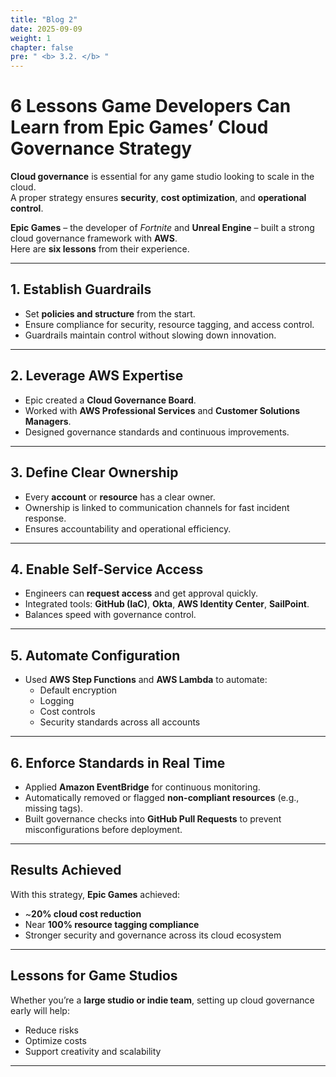 ```yaml
---
title: "Blog 2"
date: 2025-09-09
weight: 1
chapter: false
pre: " <b> 3.2. </b> "
---
```



# 6 Lessons Game Developers Can Learn from Epic Games’ Cloud Governance Strategy

**Cloud governance** is essential for any game studio looking to scale in the cloud.  
A proper strategy ensures **security**, **cost optimization**, and **operational control**.  

**Epic Games** – the developer of *Fortnite* and **Unreal Engine** – built a strong cloud governance framework with **AWS**.  
Here are **six lessons** from their experience.

---

## 1. Establish Guardrails

- Set **policies and structure** from the start.  
- Ensure compliance for security, resource tagging, and access control.  
- Guardrails maintain control without slowing down innovation.  

---

## 2. Leverage AWS Expertise

- Epic created a **Cloud Governance Board**.  
- Worked with **AWS Professional Services** and **Customer Solutions Managers**.  
- Designed governance standards and continuous improvements.  

---

## 3. Define Clear Ownership

- Every **account** or **resource** has a clear owner.  
- Ownership is linked to communication channels for fast incident response.  
- Ensures accountability and operational efficiency.  

---

## 4. Enable Self-Service Access

- Engineers can **request access** and get approval quickly.  
- Integrated tools: **GitHub (IaC)**, **Okta**, **AWS Identity Center**, **SailPoint**.  
- Balances speed with governance control.  

---

## 5. Automate Configuration

- Used **AWS Step Functions** and **AWS Lambda** to automate:  
  - Default encryption  
  - Logging  
  - Cost controls  
  - Security standards across all accounts  

---

## 6. Enforce Standards in Real Time

- Applied **Amazon EventBridge** for continuous monitoring.  
- Automatically removed or flagged **non-compliant resources** (e.g., missing tags).  
- Built governance checks into **GitHub Pull Requests** to prevent misconfigurations before deployment.  

---

## Results Achieved

With this strategy, **Epic Games** achieved:

- ~**20% cloud cost reduction**  
- Near **100% resource tagging compliance**  
- Stronger security and governance across its cloud ecosystem  

---

## Lessons for Game Studios

Whether you’re a **large studio or indie team**, setting up cloud governance early will help:

- Reduce risks  
- Optimize costs  
- Support creativity and scalability  

---